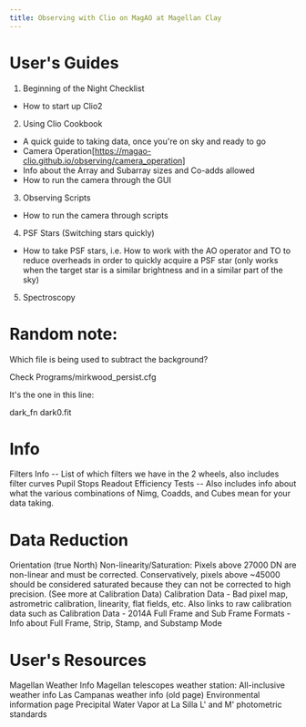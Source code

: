 ```yaml
---
title: Observing with Clio on MagAO at Magellan Clay
---
```



User's Guides
=============
1. Beginning of the Night Checklist
  * How to start up Clio2
2. Using Clio Cookbook
  * A quick guide to taking data, once you're on sky and ready to go
  * Camera Operation[https://magao-clio.github.io/observing/camera_operation]
  * Info about the Array and Subarray sizes and Co-adds allowed
  * How to run the camera through the GUI
3. Observing Scripts
  * How to run the camera through scripts
4. PSF Stars (Switching stars quickly)
  * How to take PSF stars, i.e. How to work with the AO operator and TO to reduce overheads in order to quickly acquire a PSF star (only works when the target star is a similar brightness and in a similar part of the sky)
5. Spectroscopy


Random note:
============
Which file is being used to subtract the background?

Check Programs/mirkwood_persist.cfg

It's the one in this line:

dark_fn dark0.fit



Info
====
Filters Info -- List of which filters we have in the 2 wheels, also includes filter curves
Pupil Stops
Readout Efficiency Tests -- Also includes info about what the various combinations of Nimg, Coadds, and Cubes mean for your data taking.

Data Reduction
==============
Orientation (true North)
Non-linearity/Saturation: Pixels above 27000 DN are non-linear and must be corrected. Conservatively, pixels above ~45000 should be considered saturated because they can not be corrected to high precision. (See more at Calibration Data)
Calibration Data - Bad pixel map, astrometric calibration, linearity, flat fields, etc. Also links to raw calibration data such as Calibration Data - 2014A
Full Frame and Sub Frame Formats - Info about Full Frame, Strip, Stamp, and Substamp Mode


User's Resources
================
Magellan Weather Info
Magellan telescopes weather station: All-inclusive weather info
Las Campanas weather info (old page)
Environmental information page
Precipital Water Vapor at La Silla
L' and M' photometric standards
